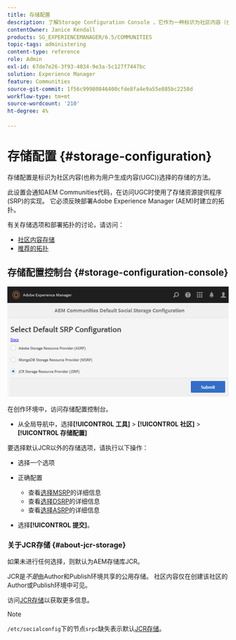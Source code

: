 ```yaml
---
title: 存储配置
description: 了解Storage Configuration Console ，它作为一种标识为社区内容（也称为用户生成的内容）选择的存储的方法。
contentOwner: Janice Kendall
products: SG_EXPERIENCEMANAGER/6.5/COMMUNITIES
topic-tags: administering
content-type: reference
role: Admin
exl-id: 67de7e26-3f93-4034-9e3a-5c127f7447bc
solution: Experience Manager
feature: Communities
source-git-commit: 1f56c99980846400cfde8fa4e9a55e885bc2258d
workflow-type: tm+mt
source-wordcount: '210'
ht-degree: 4%

---
```


# 存储配置 {#storage-configuration}

存储配置是标识为社区内容(也称为用户生成内容(UGC))选择的存储的方法。

此设置会通知AEM Communities代码，在访问UGC时使用了存储资源提供程序(SRP)的实现。 它必须反映部署Adobe Experience Manager (AEM)时建立的拓扑。

有关存储选项和部署拓扑的讨论，请访问：

* [社区内容存储](working-with-srp.md)
* [推荐的拓扑](topologies.md)

## 存储配置控制台 {#storage-configuration-console}

![jsrp-configuration](assets/jsrp-configuration.png)

在创作环境中，访问存储配置控制台。

* 从全局导航中，选择&#x200B;**[!UICONTROL 工具]** > **[!UICONTROL 社区]** > **[!UICONTROL 存储配置]**

要选择默认JCR以外的存储选项，请执行以下操作：

* 选择一个选项
* 正确配置

   * 查看[选择MSRP](msrp.md#select-msrp)的详细信息
   * 查看[选择DSRP](dsrp.md#select-dsrp)的详细信息
   * 查看[选择ASRP](asrp.md#select-asrp)的详细信息

* 选择&#x200B;**[!UICONTROL 提交]**。

### 关于JCR存储 {#about-jcr-storage}

如果未进行任何选择，则默认为AEM存储库JCR。

JCR是&#x200B;*不是*&#x200B;由Author和Publish环境共享的公用存储。 社区内容仅在创建该社区的Author或Publish环境中可见。

访问[JCR存储](jsrp.md)以获取更多信息。

>[!NOTE]
>
>`/etc/socialconfig`下的节点`srpc`缺失表示默认[JCR存储](jsrp.md)。
